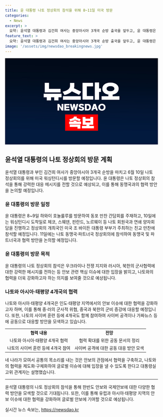 ```yaml
---
title: 윤 대통령 나토 정상회의 참석을 위해 8~11일 미국 방문
categories:
  - News
excerpt: >
  요약: 윤석열 대통령과 김건희 여사는 중앙아시아 3개국 순방 출국을 앞두고, 윤 대통령은 8∼11일 미국 워싱턴디시를 방문해 나토 정상회의에 참석할 예정이다. 순방의 의의는 우크라이나 전쟁 지원과 러시아, 북한의 군사협력에 대한 강력한 메시지 전달, 아시아·태평양 지역 안보 강화 등이며, 한-미, 한-일, 한·미·일 정상회담 가능성 역시 고려되고 있다. 나토와 아시아·태평양 4개국의 협력 강화가 주목받고 있으며, 사이버 공격 등에 공동으로 대응할 계획이다.
feature_text: >
  요약: 윤석열 대통령과 김건희 여사는 중앙아시아 3개국 순방 출국을 앞두고, 윤 대통령은 8∼11일 미국 워싱턴디시를 방문해 나토 정상회의에 참석할 예정이다. 순방의 의의는 우크라이나 전쟁 지원과 러시아, 북한의 군사협력에 대한 강력한 메시지 전달, 아시아·태평양 지역 안보 강화 등이며, 한-미, 한-일, 한·미·일 정상회담 가능성 역시 고려되고 있다. 나토와 아시아·태평양 4개국의 협력 강화가 주목받고 있으며, 사이버 공격 등에 공동으로 대응할 계획이다.
image: '/assets/img/newsdao_breakingnews.jpg'
---
```


<p><img src="/assets/img/newsdao_breakingnews.jpg" alt="flaretime 속보" /></p>

<h2 data-ke-size="size26">윤석열 대통령의 나토 정상회의 방문 계획</h2>

<p data-ke-size="size16">윤석열 대통령과 부인 김건희 여사가 중앙아시아 3개국 순방을 마치고 6월 10일 나토 정상회의를 위해 미국 워싱턴디시를 방문할 예정입니다. 윤 대통령은 나토 정상회의 참석을 통해 강력한 대응 메시지를 전할 것으로 예상되고, 이를 통해 동맹국과의 협력 방안을 논의할 예정입니다.</p>

<h3 data-ke-size="size24">윤 대통령의 방문 일정</h3>

<p data-ke-size="size16">윤 대통령은 8~9일 하와이 호놀룰루를 방문하여 동포 만찬 간담회를 주재하고, 10일에는 워싱턴디시 도착일로 체코, 스웨덴, 핀란드, 노르웨이 등 나토 회원국과 연쇄 양자회담을 진행하고 정상회의 개최국인 미국 조 바이든 대통령 부부가 주최하는 친교 만찬에 참석할 예정입니다. 11일에는 나토 동맹국·파트너국 정상회의에 참석하여 동맹국 및 파트너국과 협력 방안을 논의할 예정입니다.</p>

<h3 data-ke-size="size24">윤 대통령의 방문 목적</h3>

<p data-ke-size="size16">윤 대통령의 나토 정상회의 참석은 우크라이나 전쟁 지지와 러시아, 북한의 군사협력에 대한 강력한 메시지를 전하는 등 안보 관련 핵심 이슈에 대한 입장을 밝히고, 나토와의 협력을 더욱 강화하고자 하는 의지를 보여줄 것으로 예상됩니다.</p>

<h3 data-ke-size="size24">나토와 아시아·태평양 4개국의 협력</h3>

<p data-ke-size="size16">나토와 아시아·태평양 4개국은 인도·태평양 지역에서의 안보 이슈에 대한 협력을 강화하고자 하며, 이를 통해 중·러의 군사적 위협, 중국과 북한의 군비 증강에 대응할 예정입니다. 또한, 나토의 사이버 훈련 등에 4개국도 함께 참여하여 사이버 공격이나 가짜뉴스 등에 공동으로 대응할 방안을 모색하고 있습니다.</p>

<table>
    <tr>
        <td style="text-align: center; height: 17px;"><b>협력 내용</b></td>
        <td style="text-align: center; height: 17px;"><b>전망</b></td>
    </tr>
    <tr>
        <td style="text-align: center; height: 17px;">나토와 아시아·태평양 4개국 협력</td>
        <td style="text-align: center; height: 17px;">협력 확대를 위한 공동 문서의 정리</td>
    </tr>
    <tr>
        <td style="text-align: center; height: 17px;">나토의 사이버 훈련 등에 4개국 참여</td>
        <td style="text-align: center; height: 17px;">사이버 공격에 대한 공동 대응 방안 모색</td>
    </tr>
</table>

<p data-ke-size="size16">네 나라가 모여서 공통의 목소리를 내는 것은 안보의 관점에서 협력을 구축하고, 나토와의 협력을 제도화·구체화하여 글로벌 이슈에 대해 입장을 낼 수 있도록 한다고 대통령실 고위 관계자는 설명했습니다.</p>

<hr>

<p data-ke-size="size16">윤석열 대통령의 나토 정상회의 참석을 통해 한반도 안보와 국제안보에 대한 다양한 협력 방안을 모색할 것으로 기대됩니다. 또한, 이를 통해 유럽과 아시아·태평양 지역의 안보 이슈에 대한 협력을 강화하여 글로벌 안보에 기여할 것으로 예상됩니다.</p>
실시간 뉴스 속보는, <a href="https://newsdao.kr" rel="dofollow">https://newsdao.kr</a>


